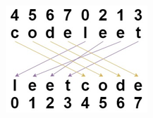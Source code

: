 ![image](https://github.com/punkfulw/LeetCode/blob/main/leetcode/1528.%20Shuffle%20String/1528.jpg)

